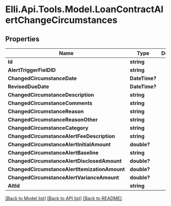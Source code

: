 # Elli.Api.Tools.Model.LoanContractAlertChangeCircumstances
## Properties

Name | Type | Description | Notes
------------ | ------------- | ------------- | -------------
**Id** | **string** |  | [optional] 
**AlertTriggerFielDID** | **string** |  | [optional] 
**ChangedCircumstanceDate** | **DateTime?** |  | [optional] 
**RevisedDueDate** | **DateTime?** |  | [optional] 
**ChangedCircumstanceDescription** | **string** |  | [optional] 
**ChangedCircumstanceComments** | **string** |  | [optional] 
**ChangedCircumstanceReason** | **string** |  | [optional] 
**ChangedCircumstanceReasonOther** | **string** |  | [optional] 
**ChangedCircumstanceCategory** | **string** |  | [optional] 
**ChangedCircumstanceAlertFeeDescription** | **string** |  | [optional] 
**ChangedCircumstanceAlertInitialAmount** | **double?** |  | [optional] 
**ChangedCircumstanceAlertBaseline** | **string** |  | [optional] 
**ChangedCircumstanceAlertDisclosedAmount** | **double?** |  | [optional] 
**ChangedCircumstanceAlertItemizationAmount** | **double?** |  | [optional] 
**ChangedCircumstanceAlertVarianceAmount** | **double?** |  | [optional] 
**AltId** | **string** |  | [optional] 

[[Back to Model list]](../README.md#documentation-for-models) [[Back to API list]](../README.md#documentation-for-api-endpoints) [[Back to README]](../README.md)

